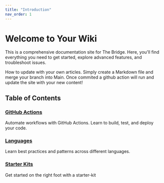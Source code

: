 ```yaml
---
title: "Introduction"
nav_order: 1
---
```



# Welcome to Your Wiki

This is a comprehensive documentation site for The Bridge. Here, you'll find everything you need to get started, explore advanced features, and troubleshoot issues.  

How to update with your own articles.  Simply create a Markdown file and merge your branch into Main.  Once commited a github action will run and update the site with your new content!

## Table of Contents

### [GitHub Actions](./github_actions/index)

Automate workflows with GitHub Actions. Learn to build, test, and deploy your code.

### [Languages](./github_actions/index)

Learn best practices and patterns across different languages.

### [Starter Kits](./starter-kits/index)

Get started on the right foot with a starter-kit
